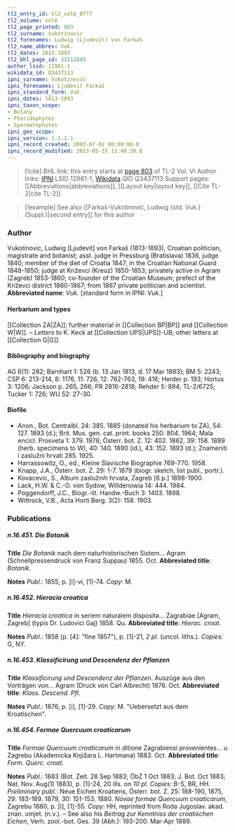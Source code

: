 ```yaml
---
tl2_entry_id: tl2_vol6_0777
tl2_volume: vol6
tl2_page_printed: 803
tl2_surname: Vukotinovic
tl2_forenames: Ludwig (Ljudevit) von Farkaš
tl2_name_abbrev: Vuk.
tl2_dates: 1813-1893
tl2_bhl_page_id: 33212845
author_lsid: 12981-1
wikidata_id: Q3437113
ipni_surname: Vukotinović
ipni_forenames: Ljudevit Farkaš
ipni_standard_form: Vuk.
ipni_dates: 1813-1893
ipni_taxon_scope: 
- Botany
- Pteridophytes
- Spermatophytes
ipni_geo_scope: 
ipni_version: 1.1.1.1
ipni_record_created: 2003-07-02 00:00:00.0
ipni_record_modified: 2013-05-15 11:40:20.0
---
```


> [!cite] BHL link: this entry starts at [page 803](https://www.biodiversitylibrary.org/page/33212845) of TL-2 Vol. VI
> Author links: [IPNI](https://www.ipni.org/a/12981-1) LSID 12981-1, [Wikidata](https://www.wikidata.org/wiki/Q3437113) QID Q3437113
> Support pages: [[Abbreviations|abbreviations]], [[Layout key|layout key]], [[Cite TL-2|cite TL-2]]

> [!example] See also [[Farkaš-Vukotinović, Ludwig {std. Vuk.} (Suppl.)|second entry]] for this author

### Author

Vukotinovic, Ludwig \[Ljudevit\] von Farkaš (1813-1893), Croatian politician, magistrate and botanist; asst. judge in Pressburg (Bratislava) 1836, judge 1840; member of the diet of Croatia 1847; in the Croatian National Guard 1848-1850; judge at Križevci (Kreuz) 1850-1853; privately active in Agram (Zagreb) 1853-1860; co-founder of the Croatian Museum; prefect of the Križevci district 1860-1867; from 1867 private politician and scientist. 
**Abbreviated name**: *Vuk.* \[standard form in IPNI: *Vuk.*\]

#### Herbarium and types

[[Collection ZA|ZA]]; further material in [[Collection BP|BP]] and [[Collection W|W]]. – *Letters* to K. Keck at [[Collection UPS|UPS]]-UB; other letters at [[Collection G|G]].

#### Bibliography and biography

AG 6(1): 282; Barnhart 1: 526 (b. 13 Jan 1813, d. 17 Mar 1893); BM 5: 2243; CSP 6: 213-214, 8: 1176, 11: 726, 12: 762-763, 19: 416; Herder p. 193; Hortus 3: 1206; Jackson p. 265, 266; PR 2816-2818; Rehder 5: 894; TL-2/6725; Tucker 1: 726; WU 52: 27-30.

#### Biofile

- Anon., Bot. Centralbl. 24: 385. 1885 (donated his herbarium to ZA), 54: 127. 1893 (d.); Brit. Mus. gen. cat. print. books 250: 804. 1964; Mala encicl. Prosveta 1: 379. 1978; Österr. bot. Z. 12: 402. 1862, 39: 158. 1889 (herb. specimens to W), 40: 140. 1890 (id.), 43: 152. 1893 (d.); Znameniti i zaslužni hrvati 285. 1925.
- Harrassowitz, O., ed., Kleine Slavische Biographie 769-770. 1958.
- Knapp, J.A., Österr. bot. Z. 29: 1-7. 1879 (biogr. sketch, list publ., portr.).
- Kovacevic, S., Album zaslužnih hrvata, Zagreb \[6 p.\] 1898-1900.
- Lack, H.W. & C.-O. von Sydow, Willdenowia 14: 444. 1984.
- Poggendorff, J.C., Biogr.-lit. Handw.-Buch 3: 1403. 1898.
- Wittrock, V.B., Acta Horti Berg. 3(2): 158. 1903.

### Publications

##### n.16.451. Die Botanik

**Title**
*Die Botanik* nach dem naturhistorischen Sistem... Agram (Schnellpressendruck von Franz Suppau) 1855. Oct.
**Abbreviated title**: *Botanik*.

**Notes**
*Publ*.: 1855, p. \[i\]-vi, \[1\]-74. *Copy*: M.

##### n.16.452. Hieracia croatica

**Title**
*Hieracia croatica* in seriem naturalem disposita... Zagrabiae \[Agram, Zagreb\] (typis Dr. Ludovici Gaj) 1858. Qu.
**Abbreviated title**: *Hierac. croat.*

**Notes**
*Publ*.: 1858 (p. \[4\]: "fine 1857"), p. \[1\]-21, *2 pl*. (uncol. liths.). *Copies*: G, NY.

##### n.16.453. Klassificirung und Descendenz der Pflanzen

**Title**
*Klassificirung und Descendenz der Pflanzen*. Auszüge aus den Vorträgen von... Agram (Druck von Carl Albrecht) 1876. Oct.
**Abbreviated title**: *Klass. Descend. Pfl.*

**Notes**
*Publ*.: 1876, p. \[i\], \[1\]-29. *Copy*: M. "Uebersetzt aus dem Kroatischen".

##### n.16.454. Formae Quercuum croaticarum

**Title**
*Formae Quercuum croaticarum* in ditione Zagrabiensi provenientes... u Zagrebu (Akademicka Knjižara L. Hartmana) 1883. Oct.
**Abbreviated title**: *Form. Querc. croat.*

**Notes**
*Publ*.: 1883 (Bot. Zeit. 28 Sep 1883; ÖbZ 1 Oct 1883; J. Bot. Oct 1883; Nat. Nov. Aug(1) 1883), p. \[1\]-24, 20 ills. on *10 pl. Copies*: B-S, BR, HH.
*Preliminary publ*.: Neue Eichen Kroatiens, Österr. bot. Z. 25: 188-190, 1875, 29: 183-189. 1879, 30: 151-153. 1880.
*Novae formae Quercuum croaticarum*, Zagrebu 1880, p. \[i\], \[1\]-55. *Copy*: HH, reprinted from Roda Jugoslav. akad. znan. umjet. (n.v.). – See also his *Beitrag zur Kenntniss der croatischen Eichen*, Verh. zool.-bot. Ges. 39 (Abh.): 193-200. Mar-Apr 1889.

